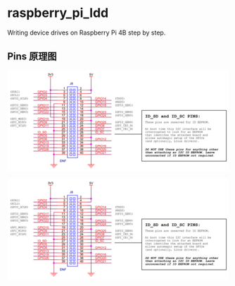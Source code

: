 # raspberry_pi_ldd
Writing device drives on Raspberry Pi 4B step by step.

## Pins 原理图

![alt text](https://github.com/tangaoo/raspberry_pi_ldd/blob/main/Image/001_Shematic_RPI_40_Pin.png "Raspberry Pi 4B Pins")

![Alt text](./Image/001_Shematic_RPI_40_Pin.png?raw=true "Raspberry Pi 4B Pins")
